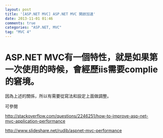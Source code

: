 ```yaml
---
layout: post
title: '[ASP.NET MVC] ASP.NET MVC 開啟加速'
date: 2013-11-01 01:46
comments: true
categories: "ASP.NET, MVC"
tag: "MVC 4"
---
```

# ASP.NET MVC有一個特性，就是如果第一次使用的時候，會經歷iis需要complie的窘境。

因為上述的關係，所以有需要從寫法和設定上面做調整。
 
可參閱

http://stackoverflow.com/questions/2246251/how-to-improve-asp-net-mvc-application-performance

http://www.slideshare.net/rudib/aspnet-mvc-performance
